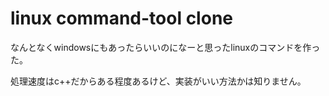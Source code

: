 # linux command-tool clone

なんとなくwindowsにもあったらいいのになーと思ったlinuxのコマンドを作った。

処理速度はc++だからある程度あるけど、実装がいい方法かは知りません。